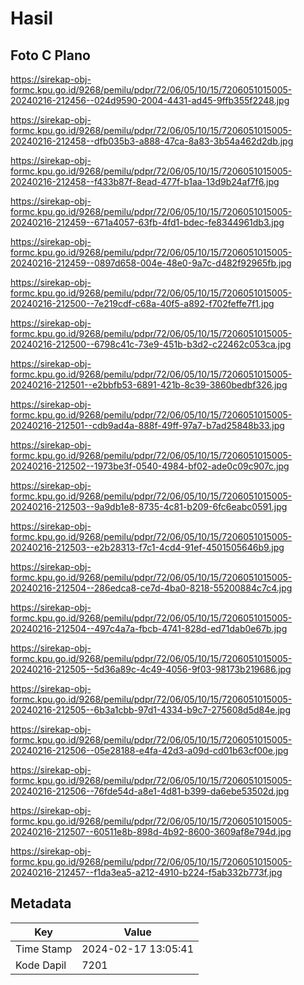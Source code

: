 # Hasil

## Foto C Plano

https://sirekap-obj-formc.kpu.go.id/9268/pemilu/pdpr/72/06/05/10/15/7206051015005-20240216-212456--024d9590-2004-4431-ad45-9ffb355f2248.jpg

https://sirekap-obj-formc.kpu.go.id/9268/pemilu/pdpr/72/06/05/10/15/7206051015005-20240216-212458--dfb035b3-a888-47ca-8a83-3b54a462d2db.jpg

https://sirekap-obj-formc.kpu.go.id/9268/pemilu/pdpr/72/06/05/10/15/7206051015005-20240216-212458--f433b87f-8ead-477f-b1aa-13d9b24af7f6.jpg

https://sirekap-obj-formc.kpu.go.id/9268/pemilu/pdpr/72/06/05/10/15/7206051015005-20240216-212459--671a4057-63fb-4fd1-bdec-fe8344961db3.jpg

https://sirekap-obj-formc.kpu.go.id/9268/pemilu/pdpr/72/06/05/10/15/7206051015005-20240216-212459--0897d658-004e-48e0-9a7c-d482f92965fb.jpg

https://sirekap-obj-formc.kpu.go.id/9268/pemilu/pdpr/72/06/05/10/15/7206051015005-20240216-212500--7e219cdf-c68a-40f5-a892-f702feffe7f1.jpg

https://sirekap-obj-formc.kpu.go.id/9268/pemilu/pdpr/72/06/05/10/15/7206051015005-20240216-212500--6798c41c-73e9-451b-b3d2-c22462c053ca.jpg

https://sirekap-obj-formc.kpu.go.id/9268/pemilu/pdpr/72/06/05/10/15/7206051015005-20240216-212501--e2bbfb53-6891-421b-8c39-3860bedbf326.jpg

https://sirekap-obj-formc.kpu.go.id/9268/pemilu/pdpr/72/06/05/10/15/7206051015005-20240216-212501--cdb9ad4a-888f-49ff-97a7-b7ad25848b33.jpg

https://sirekap-obj-formc.kpu.go.id/9268/pemilu/pdpr/72/06/05/10/15/7206051015005-20240216-212502--1973be3f-0540-4984-bf02-ade0c09c907c.jpg

https://sirekap-obj-formc.kpu.go.id/9268/pemilu/pdpr/72/06/05/10/15/7206051015005-20240216-212503--9a9db1e8-8735-4c81-b209-6fc6eabc0591.jpg

https://sirekap-obj-formc.kpu.go.id/9268/pemilu/pdpr/72/06/05/10/15/7206051015005-20240216-212503--e2b28313-f7c1-4cd4-91ef-4501505646b9.jpg

https://sirekap-obj-formc.kpu.go.id/9268/pemilu/pdpr/72/06/05/10/15/7206051015005-20240216-212504--286edca8-ce7d-4ba0-8218-55200884c7c4.jpg

https://sirekap-obj-formc.kpu.go.id/9268/pemilu/pdpr/72/06/05/10/15/7206051015005-20240216-212504--497c4a7a-fbcb-4741-828d-ed71dab0e67b.jpg

https://sirekap-obj-formc.kpu.go.id/9268/pemilu/pdpr/72/06/05/10/15/7206051015005-20240216-212505--5d36a89c-4c49-4056-9f03-98173b219686.jpg

https://sirekap-obj-formc.kpu.go.id/9268/pemilu/pdpr/72/06/05/10/15/7206051015005-20240216-212505--6b3a1cbb-97d1-4334-b9c7-275608d5d84e.jpg

https://sirekap-obj-formc.kpu.go.id/9268/pemilu/pdpr/72/06/05/10/15/7206051015005-20240216-212506--05e28188-e4fa-42d3-a09d-cd01b63cf00e.jpg

https://sirekap-obj-formc.kpu.go.id/9268/pemilu/pdpr/72/06/05/10/15/7206051015005-20240216-212506--76fde54d-a8e1-4d81-b399-da6ebe53502d.jpg

https://sirekap-obj-formc.kpu.go.id/9268/pemilu/pdpr/72/06/05/10/15/7206051015005-20240216-212507--60511e8b-898d-4b92-8600-3609af8e794d.jpg

https://sirekap-obj-formc.kpu.go.id/9268/pemilu/pdpr/72/06/05/10/15/7206051015005-20240216-212457--f1da3ea5-a212-4910-b224-f5ab332b773f.jpg


## Metadata

| Key        | Value               |
| ---------- | ------------------- |
| Time Stamp | 2024-02-17 13:05:41 |
| Kode Dapil | 7201                |



